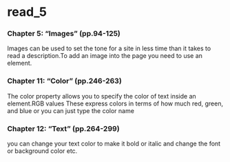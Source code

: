 # read_5

### Chapter 5: “Images” (pp.94-125)
Images can be used to set the tone for a site in less time than it takes to read a description.To add an image into the page you need to use an <img> element.

### Chapter 11: “Color” (pp.246-263)
The color property allows you to specify the color of text inside an element.RGB values These express colors in terms of how much red, green, and blue or you can just type the color name 

 

### Chapter 12: “Text” (pp.264-299)
you can change your text color to make it bold or italic and change the font or background color etc.